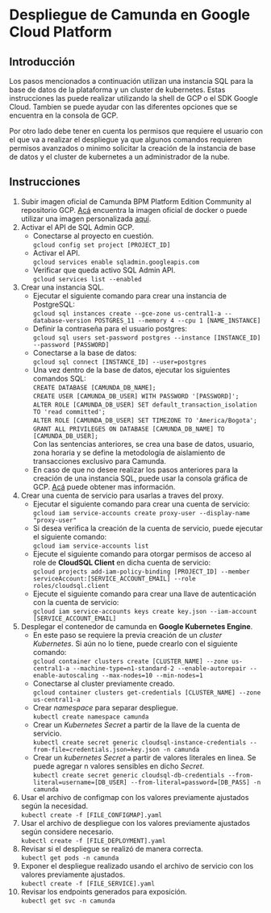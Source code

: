 # Despliegue de Camunda en Google Cloud Platform

## Introducción

Los pasos mencionados a continuación utilizan una instancia SQL para la base de datos de la plataforma y un cluster de kubernetes. Estas instrucciones las puede realizar utilizando la shell de GCP o el SDK Google Cloud. Tambien se puede ayudar con las diferentes opciones que se encuentra en la consola de GCP.

Por otro lado debe tener en cuenta los permisos que requiere el usuario con el que va a realizar el despliegue ya que algunos comandos requieren permisos avanzados o minimo solicitar la creación de la instancia de base de datos y el cluster de kubernetes a un administrador de la nube.

## Instrucciones

1. Subir imagen oficial de Camunda BPM Platform Edition Community al repositorio GCP. [Acá](https://hub.docker.com/r/camunda/camunda-bpm-platform) encuentra la imagen oficial de docker o puede utilizar una imagen personalizada [aquí](https://hub.docker.com/repository/docker/sadalmelik828/camunda-bpm-platform).
2. Activar el API de SQL Admin GCP.
    - Conectarse al proyecto en cuestión.  
    `gcloud config set project [PROJECT_ID]`
    - Activar el API.  
    `gcloud services enable sqladmin.googleapis.com`
    - Verificar que queda activo SQL Admin API.  
    `gcloud services list --enabled`
3. Crear una instancia SQL.
    - Ejecutar el siguiente comando para crear una instancia de PostgreSQL:  
    `gcloud sql instances create --gce-zone us-central1-a --database-version POSTGRES_11 --memory 4 --cpu 1 [NAME_INSTANCE]`
    - Definir la contraseña para el usuario postgres:  
    `gcloud sql users set-password postgres --instance [INSTANCE_ID] --password [PASSWORD]`
    - Conectarse a la base de datos:  
    `gcloud sql connect [INSTANCE_ID] --user=postgres`
    - Una vez dentro de la base de datos, ejecutar los siguientes comandos SQL:  
    `CREATE DATABASE [CAMUNDA_DB_NAME];`  
    `CREATE USER [CAMUNDA_DB_USER] WITH PASSWORD '[PASSWORD]';`  
    `ALTER ROLE [CAMUNDA_DB_USER] SET default_transaction_isolation TO 'read committed';`  
    `ALTER ROLE [CAMUNDA_DB_USER] SET TIMEZONE TO 'America/Bogota';`  
    `GRANT ALL PRIVILEGES ON DATABASE [CAMUNDA_DB_NAME] TO [CAMUNDA_DB_USER];`  
    Con las sentencias anteriores, se crea una base de datos, usuario, zona horaria y se define la metodología de aislamiento de transacciones exclusivo para Camunda.
    - En caso de que no desee realizar los pasos anteriores para la creación de una instancia SQL, puede usar la consola gráfica de GCP. [Acá](https://cloud.google.com/sql/docs/postgres/create-instance) puede obtener mas información.
4. Crear una cuenta de servicio para usarlas a traves del proxy.
    - Ejecutar el siguiente comando para crear una cuenta de servicio:  
    `gcloud iam service-accounts create proxy-user --display-name "proxy-user"`
    - Si desea verifica la creación de la cuenta de servicio, puede ejecutar el siguiente comando:  
    `gcloud iam service-accounts list`
    - Ejecute el siguiente comando para otorgar permisos de acceso al role de **CloudSQL Client** en dicha cuenta de servicio:  
    `gcloud projects add-iam-policy-binding [PROJECT_ID] --member serviceAccount:[SERVICE_ACCOUNT_EMAIL] --role roles/cloudsql.client`
    - Ejecute el siguiente comando para crear una llave de autenticación con la cuenta de servicio:  
    `gcloud iam service-accounts keys create key.json --iam-account [SERVICE_ACCOUNT_EMAIL]`
5. Desplegar el contenedor de camunda en **Google Kubernetes Engine**.
    - En este paso se requiere la previa creación de un *cluster Kubernetes*. Si aún no lo tiene, puede crearlo con el siguiente comando:  
    `gcloud container clusters create [CLUSTER_NAME] --zone us-central1-a --machine-type=n1-standard-2 --enable-autorepair --enable-autoscaling --max-nodes=10 --min-nodes=1`
    - Conectarse al cluster previamente creado.  
    `gcloud container clusters get-credentials [CLUSTER_NAME] --zone us-central1-a`
    - Crear *namespace* para separar despliegue.  
    `kubectl create namespace camunda`
    - Crear un *Kubernetes Secret* a partir de la llave de la cuenta de servicio.  
    `kubectl create secret generic cloudsql-instance-credentials --from-file=credentials.json=key.json -n camunda`
    - Crear un *kubernetes Secret* a partir de valores literales en linea. Se puede agregar n valores sensibles en dicho *Secret*.  
    `kubectl create secret generic cloudsql-db-credentials --from-literal=username=[DB_USER] --from-literal=password=[DB_PASS] -n camunda`
6. Usar el archivo de configmap con los valores previamente ajustados según la necesidad.  
    `kubectl create -f [FILE_CONFIGMAP].yaml`
7. Usar el archivo de despliegue con los valores previamente ajustados según considere necesario.  
    `kubectl create -f [FILE_DEPLOYMENT].yaml`
8. Revisar si el despliegue se realizó de manera correcta.  
    `kubectl get pods -n camunda`
9. Exponer el despliegue realizado usando el archivo de servicio con los valores previamente ajustados.  
    `kubectl create -f [FILE_SERVICE].yaml`
10. Revisar los endpoints generados para exposición.  
    `kubectl get svc -n camunda`

